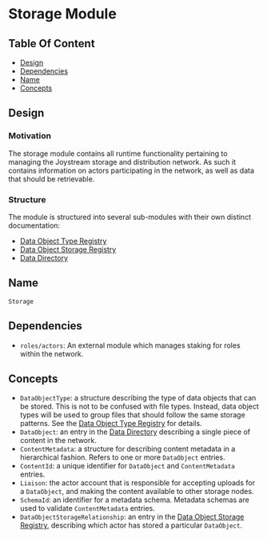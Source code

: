 # Storage Module

## Table Of Content

- [Design](#design)
- [Dependencies](#dependencies)
- [Name](#name)
- [Concepts](#concepts)

## Design

### Motivation

The storage module contains all runtime functionality pertaining to managing
the Joystream storage and distribution network. As such it contains information
on actors participating in the network, as well as data that should be
retrievable.

### Structure

The module is structured into several sub-modules with their own distinct
documentation:

- [Data Object Type Registry](./storage-module-data-object-type-registry.md)
- [Data Object Storage Registry](./storage-module-data-object-storage-registry.md)
- [Data Directory](./storage-module-data-directory.md)

## Name

`Storage`

## Dependencies

- `roles/actors`: An external module which manages staking for roles within the
  network.

## Concepts

- `DataObjectType`: a structure describing the type of data objects that can be
  stored. This is not to be confused with file types. Instead, data object
  types will be used to group files that should follow the same storage
  patterns. See the [Data Object Type Registry](./storage-module-data-object-type-registry.md)
  for details.
- `DataObject`: an entry in the [Data Directory](./storage-module-data-directory.md)
  describing a single piece of content in the network.
- `ContentMetadata`: a structure for describing content metadata in a
  hierarchical fashion. Refers to one or more `DataObject` entries.
- `ContentId`: a unique identifier for `DataObject` and `ContentMetadata`
  entries.
- `Liaison`: the actor account that is responsible for accepting uploads for
  a `DataObject`, and making the content available to other storage nodes.
- `SchemaId`: an identifier for a metadata schema. Metadata schemas are used to
  validate `ContentMetadata` entries.
- `DataObjectStorageRelationship`: an entry in the [Data Object Storage Registry](./storage-module-data-object-storage-registry.md),
  describing which actor has stored a particular `DataObject`.
